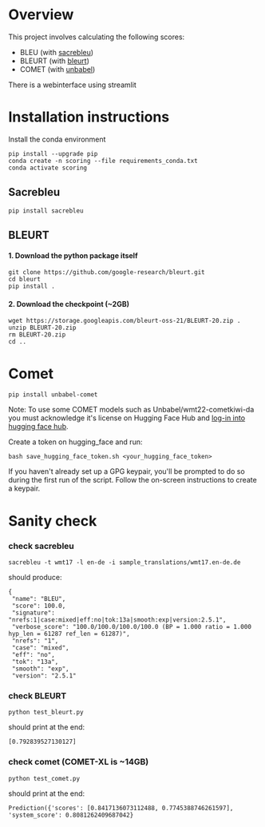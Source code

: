 # Overview

This project involves calculating the following scores:
- BLEU (with [sacrebleu](https://github.com/mjpost/sacrebleu))
- BLEURT (with [bleurt](https://github.com/google-research/bleurt))
- COMET (with [unbabel](https://github.com/Unbabel/COMET))

There is a webinterface using streamlit

# Installation instructions
Install the conda environment
```
pip install --upgrade pip
conda create -n scoring --file requirements_conda.txt
conda activate scoring
```
## Sacrebleu

```
pip install sacrebleu
```

## BLEURT

#### 1. Download the python package itself
```
git clone https://github.com/google-research/bleurt.git
cd bleurt
pip install .
```

#### 2. Download the checkpoint (~2GB)
```
wget https://storage.googleapis.com/bleurt-oss-21/BLEURT-20.zip .
unzip BLEURT-20.zip
rm BLEURT-20.zip
cd ..
```

# Comet
```
pip install unbabel-comet
```

Note: To use some COMET models such as Unbabel/wmt22-cometkiwi-da you must acknowledge it's license on Hugging Face Hub and [log-in into hugging face hub](https://huggingface.co/docs/huggingface_hub/quick-start#:~:text=Once%20you%20have%20your%20User%20Access%20Token%2C%20run%20the%20following%20command%20in%20your%20terminal%3A).

Create a token on hugging_face and run:
```
bash save_hugging_face_token.sh <your_hugging_face_token>
```

If you haven't already set up a GPG keypair, you'll be prompted to do so during the first run of the script. Follow the on-screen instructions to create a keypair.


# Sanity check

### check sacrebleu

```
sacrebleu -t wmt17 -l en-de -i sample_translations/wmt17.en-de.de
```
should produce:
```
{
 "name": "BLEU",
 "score": 100.0,
 "signature": "nrefs:1|case:mixed|eff:no|tok:13a|smooth:exp|version:2.5.1",
 "verbose_score": "100.0/100.0/100.0/100.0 (BP = 1.000 ratio = 1.000 hyp_len = 61287 ref_len = 61287)",
 "nrefs": "1",
 "case": "mixed",
 "eff": "no",
 "tok": "13a",
 "smooth": "exp",
 "version": "2.5.1"
```

### check BLEURT

```
python test_bleurt.py
```

should print at the end:
```
[0.792839527130127]
```

### check comet (COMET-XL is ~14GB)
```
python test_comet.py
```

should print at the end:
```
Prediction({'scores': [0.8417136073112488, 0.7745388746261597], 'system_score': 0.8081262409687042}
```
